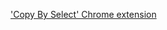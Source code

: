['Copy By Select' Chrome extension](https://chrome.google.com/webstore/detail/copy-by-select/jdgafmmoglnnhplikepahclehcdenape)
